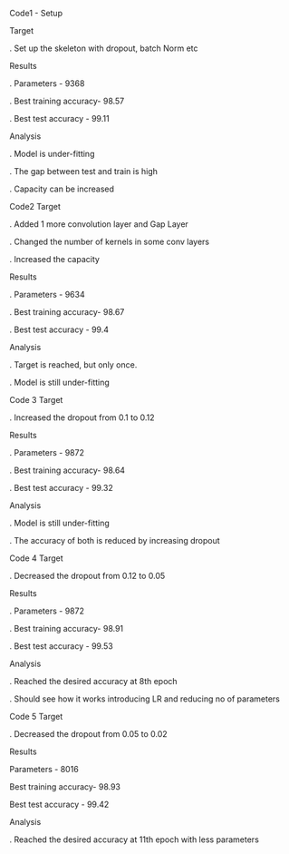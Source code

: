 Code1 - Setup

Target

. Set up the skeleton with dropout, batch Norm etc

Results

. Parameters - 9368

. Best training accuracy- 98.57

. Best test accuracy - 99.11

Analysis

. Model is under-fitting

. The gap between test and train is high

. Capacity can be increased

Code2
Target

. Added 1 more convolution layer and Gap Layer

. Changed the number of kernels in some conv layers

. Increased the capacity

Results

. Parameters - 9634

. Best training accuracy- 98.67

. Best test accuracy - 99.4

Analysis

. Target is reached, but only once.

. Model is still under-fitting

Code 3
Target

. Increased the dropout from 0.1 to 0.12

Results

. Parameters - 9872

. Best training accuracy- 98.64

. Best test accuracy - 99.32

Analysis

. Model is still under-fitting

. The accuracy of both is reduced by increasing dropout

Code 4
Target

. Decreased the dropout from 0.12 to 0.05

Results

. Parameters - 9872

. Best training accuracy- 98.91

. Best test accuracy - 99.53

Analysis

. Reached the desired accuracy at 8th epoch

. Should see how it works introducing LR and reducing no of parameters

Code 5
Target

. Decreased the dropout from 0.05 to 0.02

Results

Parameters - 8016

Best training accuracy- 98.93

Best test accuracy - 99.42

Analysis

. Reached the desired accuracy at 11th epoch with less parameters


